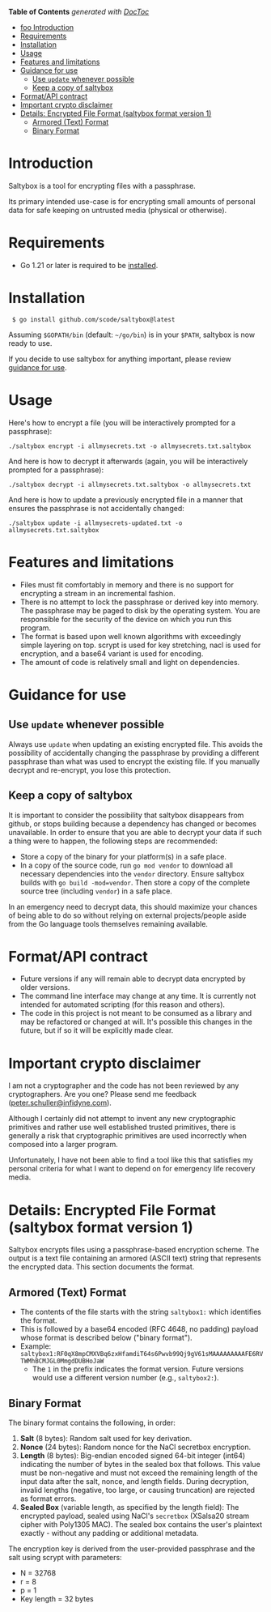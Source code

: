<!-- START doctoc generated TOC please keep comment here to allow auto update -->
<!-- DON'T EDIT THIS SECTION, INSTEAD RE-RUN doctoc TO UPDATE -->
**Table of Contents**  *generated with [DocToc](https://github.com/thlorenz/doctoc)*

- [foo Introduction](#introduction)
- [Requirements](#requirements)
- [Installation](#installation)
- [Usage](#usage)
- [Features and limitations](#features-and-limitations)
- [Guidance for use](#guidance-for-use)
  - [Use `update` whenever possible](#use-update-whenever-possible)
  - [Keep a copy of saltybox](#keep-a-copy-of-saltybox)
- [Format/API contract](#formatapi-contract)
- [Important crypto disclaimer](#important-crypto-disclaimer)
- [Details: Encrypted File Format (saltybox format version 1)](#details-encrypted-file-format-saltybox-format-version-1)
  - [Armored (Text) Format](#armored-text-format)
  - [Binary Format](#binary-format)

<!-- END doctoc generated TOC please keep comment here to allow auto update -->

# Introduction

Saltybox is a tool for encrypting files with a passphrase.

Its primary intended use-case is for encrypting small amounts of personal data for safe keeping on untrusted media
(physical or otherwise).

# Requirements

* Go 1.21 or later is required to be [installed](https://golang.org/doc/install).

# Installation

```
 $ go install github.com/scode/saltybox@latest
```

Assuming `$GOPATH/bin` (default: `~/go/bin`) is in your `$PATH`, saltybox is now ready
to use.

If you decide to use saltybox for anything important, please review
[guidance for use](#guidance-for-use).

# Usage

Here's how to encrypt a file (you will be interactively prompted for a
passphrase):

```
./saltybox encrypt -i allmysecrets.txt -o allmysecrets.txt.saltybox
```

And here is how to decrypt it afterwards (again, you will be
interactively prompted for a passphrase):

```
./saltybox decrypt -i allmysecrets.txt.saltybox -o allmysecrets.txt
```

And here is how to update a previously encrypted file in a manner that
ensures the passphrase is not accidentally changed:

```
./saltybox update -i allmysecrets-updated.txt -o allmysecrets.txt.saltybox
```

# Features and limitations

* Files must fit comfortably in memory and there is no support for encrypting a stream in an incremental fashion.
* There is no attempt to lock the passphrase or derived key into memory. The passphrase may be paged to disk by the operating system. You are responsible for the security of the device on which you run this program.
* The format is based upon well known algorithms with exceedingly
  simple layering on top. scrypt is used for key stretching, nacl is
  used for encryption, and a base64 variant is used for encoding.
* The amount of code is relatively small and light on dependencies.

# Guidance for use

## Use `update` whenever possible

Always use `update` when updating an existing
encrypted file. This avoids the possibility of accidentally changing
the passphrase by providing a different passphrase than what was used
to encrypt the existing file. If you manually decrypt and re-encrypt,
you lose this protection.

## Keep a copy of saltybox

It is important to consider the possibility that saltybox disappears from github,
or stops building because a dependency has changed or becomes unavailable. In order to ensure
that you are able to decrypt your data if such a thing were to happen, the following steps
are recommended:

* Store a copy of the binary for your platform(s) in a safe place.
* In a copy of the source code, run `go mod vendor` to download all necessary dependencies
  into the `vendor` directory. Ensure saltybox builds with `go build -mod=vendor`. Then
  store a copy of the complete source tree (including `vendor`) in a safe place.

In an emergency need to decrypt data, this should maximize your chances of being able to do so without
relying on external projects/people aside from the Go language tools themselves remaining available.

# Format/API contract

* Future versions if any will remain able to decrypt data encrypted by
  older versions.
* The command line interface may change at any time. It is currently not
  intended for automated scripting (for this reason and others).
* The code in this project is not meant to be consumed as a library and may
  be refactored or changed at will. It's possible this changes in the future,
  but if so it will be explicitly made clear.

# Important crypto disclaimer

I am not a cryptographer and the code has not been reviewed by any
cryptographers. Are you one? Please send me feedback
(peter.schuller@infidyne.com).

Although I certainly did not attempt to invent any new cryptographic
primitives and rather use well established trusted primitives, there
is generally a risk that cryptographic primitives are used incorrectly
when composed into a larger program.

Unfortunately, I have not been able to find a tool like this that
satisfies my personal criteria for what I want to depend on for
emergency life recovery media.

# Details: Encrypted File Format (saltybox format version 1)

Saltybox encrypts files using a passphrase-based encryption scheme. The output is a text file
containing an armored (ASCII text) string that represents the encrypted data. This section
documents the format.

## Armored (Text) Format

- The contents of the file starts with the string `saltybox1:` which identifies the format.
- This is followed by a base64 encoded (RFC 4648, no padding) payload whose format is described below ("binary format").
- Example: `saltybox1:RF0qX8mpCMXVBq6zxHfamdiT64s6Pwvb99Qj9gV61sMAAAAAAAAAFE6RVTWMhBCMJGL0MmgdDUBHoJaW`
  - The `1` in the prefix indicates the format version. Future versions would use a different version
    number (e.g., `saltybox2:`).

## Binary Format

The binary format contains the following, in order:

  1. **Salt** (8 bytes): Random salt used for key derivation.
  2. **Nonce** (24 bytes): Random nonce for the NaCl secretbox encryption.
  3. **Length** (8 bytes): Big-endian encoded signed 64-bit integer (int64) indicating the
    number of bytes in the sealed box that follows. This value must be non-negative and must
    not exceed the remaining length of the input data after the salt, nonce, and length fields.
    During decryption, invalid lengths (negative, too large, or causing truncation) are
    rejected as format errors.
  4. **Sealed Box** (variable length, as specified by the length field): The encrypted payload,
     sealed using NaCl's `secretbox` (XSalsa20 stream cipher with Poly1305 MAC). The sealed box
     contains the user's plaintext exactly - without any padding or additional metadata.

The encryption key is derived from the user-provided passphrase and the salt using scrypt
with parameters:

  - N = 32768
  - r = 8
  - p = 1
  - Key length = 32 bytes
